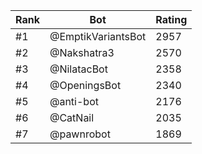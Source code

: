 Rank|Bot|Rating
---|---|---
#1|@EmptikVariantsBot|2957
#2|@Nakshatra3|2570
#3|@NilatacBot|2358
#4|@OpeningsBot|2340
#5|@anti-bot|2176
#6|@CatNail|2035
#7|@pawnrobot|1869
